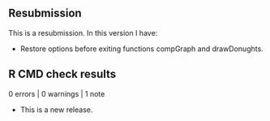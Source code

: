 ## Resubmission
This is a resubmission. In this version I have:

* Restore options before exiting functions compGraph and drawDonughts.

## R CMD check results

0 errors | 0 warnings | 1 note

* This is a new release.
